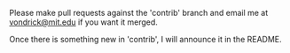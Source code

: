 Please make pull requests against the 'contrib' branch and email me at vondrick@mit.edu if you want it merged. 

Once there is something new in 'contrib', I will announce it in the README.
